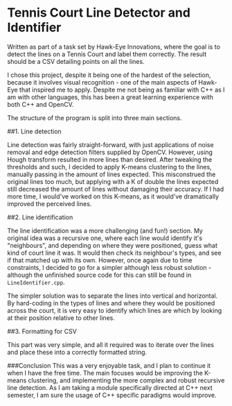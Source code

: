# Tennis Court Line Detector and Identifier

Written as part of a task set by Hawk-Eye Innovations, where the goal is to detect the lines on a Tennis Court and label them correctly. The result should be a CSV detailing points on all the lines.

I chose this project, despite it being one of the hardest of the selection, because it involves visual recognition - one of the main aspects of Hawk-Eye that inspired me to apply. Despite me not being as familiar with C++ as I am with other languages, this has been a great learning experience with both C++ and OpenCV.

The structure of the program is split into three main sections.

##1. Line detection

Line detection was fairly straight-forward, with just applications of noise removal and edge detection filters supplied by OpenCV. However, using Hough transform resulted in more lines than desired. After tweaking the thresholds and such, I decided to apply K-means clustering to the lines, manually passing in the amount of lines expected. This misconstrued the original lines too much, but applying with a K of double the lines expected still decreased the amount of lines without damaging their accuracy. If I had more time, I would've worked on this K-means, as it would've dramatically improved the perceived lines.

##2. Line identification

The line identification was a more challenging (and fun!) section. My original idea was a recursive one, where each line would identify it's "neighbours", and depending on where they were positioned, guess what kind of court line it was. It would then check its neighbour's types, and see if that matched up with its own. However, once again due to time constraints, I decided to go for a simpler although less robust solution - although the unfinished source code for this can still be found in `LineIdentifier.cpp`.

The simpler solution was to separate the lines into vertical and horizontal. By hard-coding in the types of lines and where they would be positioned across the court, it is very easy to identify which lines are which by looking at their position relative to other lines.

##3. Formatting for CSV

This part was very simple, and all it required was to iterate over the lines and place these into a correctly formatted string.

###Conclusion
This was a very enjoyable task, and I plan to continue it when I have the free time. The main focuses would be improving the K-means clustering, and implementing the more complex and robust recursive line detection. As I am taking a module specifically directed at C++ next semester, I am sure the usage of C++ specific paradigms would improve.
